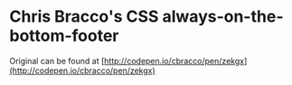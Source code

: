 # Chris Bracco's CSS always-on-the-bottom-footer

Original can be found at [http://codepen.io/cbracco/pen/zekgx](http://codepen.io/cbracco/pen/zekgx)

